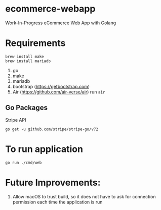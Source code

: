 # ecommerce-webapp

Work-In-Progress
eCommerce Web App with Golang

# Requirements

```
brew install make
brew install mariadb
```

1. go
2. make
3. mariadb
4. bootstrap (https://getbootstrap.com)
5. Air (https://github.com/air-verse/air)
   run `air`

## Go Packages

Stripe API

```
go get -u github.com/stripe/stripe-go/v72
```

# To run application

```
go run ./cmd/web
```

# Future Improvements:

1. Allow macOS to trust build, so it does not have to ask for connection permission each time the application is run
